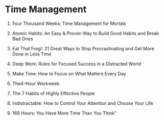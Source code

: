 # Time Management

1. Four Thousand Weeks: Time Management for Mortals

2. Atomic Habits: An Easy & Proven Way to Build Good Habits and Break Bad Ones

3. Eat That Frog!: 21 Great Ways to Stop Procrastinating and Get More Done in Less Time

4. Deep Work: Rules for Focused Success in a Distracted World

5. Make Time: How to Focus on What Matters Every Day

6. The4-Hour Workweek

7. The 7 Habits of Highly Effective People

8. Indistractable: How to Control Your Attention and Choose Your Life

9. 168 Hours: You Have More Time Than You Think"
